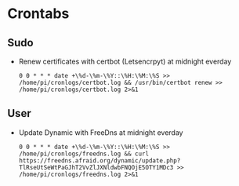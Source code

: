 # Crontabs
## Sudo
- Renew certificates with certbot (Letsencrpyt) at midnight everday
    ```shell
    0 0 * * * date +\%d-\%m-\%Y::\%H:\%M:\%S >> /home/pi/cronlogs/certbot.log && /usr/bin/certbot renew >> /home/pi/cronlogs/certbot.log 2>&1
    ```
## User
- Update Dynamic with FreeDns at midnight everday
  ```shell
  0 0 * * * date +\%d-\%m-\%Y::\%H:\%M:\%S >> /home/pi/cronlogs/freedns.log && curl https://freedns.afraid.org/dynamic/update.php?TlRseUtSeWtPaGJhT2VvZlJXNldwbFNQOjE5OTY1MDc3 >> /home/pi/cronlogs/freedns.log 2>&1
  ```